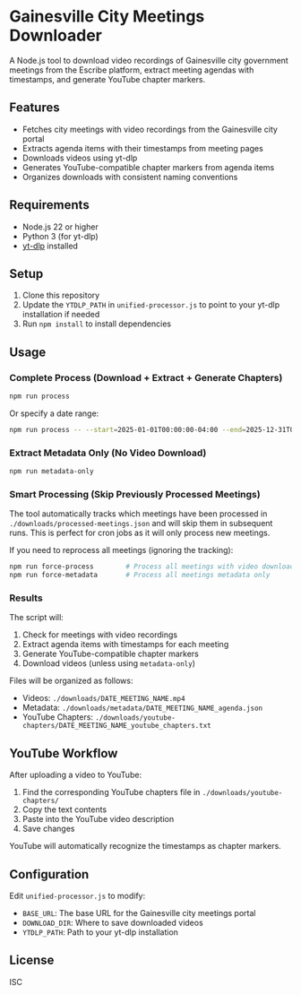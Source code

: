 # Gainesville City Meetings Downloader

A Node.js tool to download video recordings of Gainesville city government meetings from the Escribe platform, extract meeting agendas with timestamps, and generate YouTube chapter markers.

## Features

- Fetches city meetings with video recordings from the Gainesville city portal
- Extracts agenda items with their timestamps from meeting pages
- Downloads videos using yt-dlp
- Generates YouTube-compatible chapter markers from agenda items
- Organizes downloads with consistent naming conventions

## Requirements

- Node.js 22 or higher
- Python 3 (for yt-dlp)
- [yt-dlp](https://github.com/yt-dlp/yt-dlp) installed

## Setup

1. Clone this repository
2. Update the `YTDLP_PATH` in `unified-processor.js` to point to your yt-dlp installation if needed
3. Run `npm install` to install dependencies

## Usage

### Complete Process (Download + Extract + Generate Chapters)

```bash
npm run process
```

Or specify a date range:

```bash
npm run process -- --start=2025-01-01T00:00:00-04:00 --end=2025-12-31T00:00:00-04:00
```

### Extract Metadata Only (No Video Download)

```bash
npm run metadata-only
```

### Smart Processing (Skip Previously Processed Meetings)

The tool automatically tracks which meetings have been processed in `./downloads/processed-meetings.json` and will skip them in subsequent runs. This is perfect for cron jobs as it will only process new meetings.

If you need to reprocess all meetings (ignoring the tracking):

```bash
npm run force-process        # Process all meetings with video download
npm run force-metadata       # Process all meetings metadata only
```

### Results

The script will:
1. Check for meetings with video recordings
2. Extract agenda items with timestamps for each meeting
3. Generate YouTube-compatible chapter markers
4. Download videos (unless using `metadata-only`)

Files will be organized as follows:
- Videos: `./downloads/DATE_MEETING_NAME.mp4`
- Metadata: `./downloads/metadata/DATE_MEETING_NAME_agenda.json`
- YouTube Chapters: `./downloads/youtube-chapters/DATE_MEETING_NAME_youtube_chapters.txt`

## YouTube Workflow

After uploading a video to YouTube:
1. Find the corresponding YouTube chapters file in `./downloads/youtube-chapters/`
2. Copy the text contents
3. Paste into the YouTube video description
4. Save changes

YouTube will automatically recognize the timestamps as chapter markers.

## Configuration

Edit `unified-processor.js` to modify:

- `BASE_URL`: The base URL for the Gainesville city meetings portal
- `DOWNLOAD_DIR`: Where to save downloaded videos
- `YTDLP_PATH`: Path to your yt-dlp installation

## License

ISC
